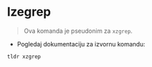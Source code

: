 # lzegrep

> Ova komanda je pseudonim za `xzgrep`.

- Pogledaj dokumentaciju za izvornu komandu:

`tldr xzgrep`
